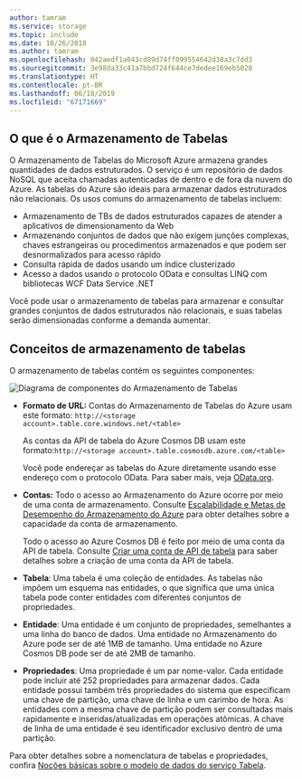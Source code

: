 ```yaml
---
author: tamram
ms.service: storage
ms.topic: include
ms.date: 10/26/2018
ms.author: tamram
ms.openlocfilehash: 042aedf1a043cd89d74ff099554642d38a3c7dd3
ms.sourcegitcommit: 3e98da33c41a7bbd724f644ce7dedee169eb5028
ms.translationtype: HT
ms.contentlocale: pt-BR
ms.lasthandoff: 06/18/2019
ms.locfileid: "67171669"
---
```

## <a name="what-is-table-storage"></a>O que é o Armazenamento de Tabelas
O Armazenamento de Tabelas do Microsoft Azure armazena grandes quantidades de dados estruturados. O serviço é um repositório de dados NoSQL que aceita chamadas autenticadas de dentro e de fora da nuvem do Azure. As tabelas do Azure são ideais para armazenar dados estruturados não relacionais. Os usos comuns do armazenamento de tabelas incluem:

* Armazenamento de TBs de dados estruturados capazes de atender a aplicativos de dimensionamento da Web
* Armazenando conjuntos de dados que não exigem junções complexas, chaves estrangeiras ou procedimentos armazenados e que podem ser desnormalizados para acesso rápido
* Consulta rápida de dados usando um índice clusterizado
* Acesso a dados usando o protocolo OData e consultas LINQ com bibliotecas WCF Data Service .NET

Você pode usar o armazenamento de tabelas para armazenar e consultar grandes conjuntos de dados estruturados não relacionais, e suas tabelas serão dimensionadas conforme a demanda aumentar.

## <a name="table-storage-concepts"></a>Conceitos de armazenamento de tabelas
O armazenamento de tabelas contém os seguintes componentes:

![Diagrama de componentes do Armazenamento de Tabelas][Table1]

* **Formato de URL:** Contas do Armazenamento de Tabelas do Azure usam este formato: `http://<storage account>.table.core.windows.net/<table>`

  As contas da API de tabela do Azure Cosmos DB usam este formato:`http://<storage account>.table.cosmosdb.azure.com/<table>`  

  Você pode endereçar as tabelas do Azure diretamente usando esse endereço com o protocolo OData. Para saber mais, veja [OData.org][OData.org].
* **Contas:** Todo o acesso ao Armazenamento do Azure ocorre por meio de uma conta de armazenamento. Consulte [Escalabilidade e Metas de Desempenho do Armazenamento do Azure](../articles/storage/common/storage-scalability-targets.md) para obter detalhes sobre a capacidade da conta de armazenamento. 

    Todo o acesso ao Azure Cosmos DB é feito por meio de uma conta da API de tabela. Consulte [Criar uma conta de API de tabela](../articles/cosmos-db/create-table-dotnet.md#create-a-database-account) para saber detalhes sobre a criação de uma conta da API de tabela.
* **Tabela**: Uma tabela é uma coleção de entidades. As tabelas não impõem um esquema nas entidades, o que significa que uma única tabela pode conter entidades com diferentes conjuntos de propriedades.  
* **Entidade**: Uma entidade é um conjunto de propriedades, semelhantes a uma linha do banco de dados. Uma entidade no Armazenamento do Azure pode ser de até 1MB de tamanho. Uma entidade no Azure Cosmos DB pode ser de até 2MB de tamanho.
* **Propriedades**: Uma propriedade é um par nome-valor. Cada entidade pode incluir até 252 propriedades para armazenar dados. Cada entidade possui também três propriedades do sistema que especificam uma chave de partição, uma chave de linha e um carimbo de hora. As entidades com a mesma chave de partição podem ser consultadas mais rapidamente e inseridas/atualizadas em operações atômicas. A chave de linha de uma entidade é seu identificador exclusivo dentro de uma partição.

Para obter detalhes sobre a nomenclatura de tabelas e propriedades, confira [Noções básicas sobre o modelo de dados do serviço Tabela](/rest/api/storageservices/Understanding-the-Table-Service-Data-Model).

[Table1]: ./media/storage-table-concepts-include/table1.png
[OData.org]: http://www.odata.org/
